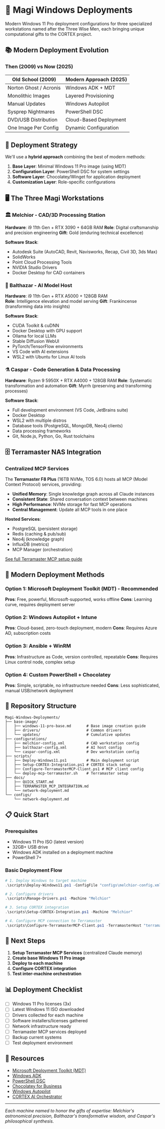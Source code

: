 # 🧠 Magi Windows Deployments

Modern Windows 11 Pro deployment configurations for three specialized workstations named after the Three Wise Men, each bringing unique computational gifts to the CORTEX project.

## 📚 Modern Deployment Evolution

### Then (2009) vs Now (2025)

| Old School (2009) | Modern Approach (2025) |
|-------------------|------------------------|
| Norton Ghost / Acronis | Windows ADK + MDT |
| Monolithic Images | Layered Provisioning |
| Manual Updates | Windows Autopilot |
| Sysprep Nightmares | PowerShell DSC |
| DVD/USB Distribution | Cloud-Based Deployment |
| One Image Per Config | Dynamic Configuration |

## 🎯 Deployment Strategy

We'll use a **hybrid approach** combining the best of modern methods:

1. **Base Layer**: Minimal Windows 11 Pro image (using MDT)
2. **Configuration Layer**: PowerShell DSC for system settings
3. **Software Layer**: Chocolatey/Winget for application deployment
4. **Customization Layer**: Role-specific configurations

## 🖥️ The Three Magi Workstations

### 🏛️ Melchior - CAD/3D Processing Station
**Hardware**: i9 11th Gen + RTX 3090 + 64GB RAM
**Role**: Digital craftsmanship and precision engineering
**Gift**: Gold (enduring technical excellence)

**Software Stack**:
- Autodesk Suite (AutoCAD, Revit, Navisworks, Recap, Civil 3D, 3ds Max)
- SolidWorks
- Point Cloud Processing Tools
- NVIDIA Studio Drivers
- Docker Desktop for CAD containers

### 🔮 Balthazar - AI Model Host
**Hardware**: i9 11th Gen + RTX A5000 + 128GB RAM  
**Role**: Intelligence elevation and model serving
**Gift**: Frankincense (transforming data into insights)

**Software Stack**:
- CUDA Toolkit & cuDNN
- Docker Desktop with GPU support
- Ollama for local LLMs
- Stable Diffusion WebUI
- PyTorch/TensorFlow environments
- VS Code with AI extensions
- WSL2 with Ubuntu for Linux AI tools

### ⚗️ Caspar - Code Generation & Data Processing
**Hardware**: Ryzen 9 5950X + RTX A4000 + 128GB RAM
**Role**: Systematic transformation and automation
**Gift**: Myrrh (preserving and transforming processes)

**Software Stack**:
- Full development environment (VS Code, JetBrains suite)
- Docker Desktop
- WSL2 with multiple distros
- Database tools (PostgreSQL, MongoDB, Neo4j clients)
- Data processing frameworks
- Git, Node.js, Python, Go, Rust toolchains

## 🗄️ Terramaster NAS Integration

### Centralized MCP Services
The **Terramaster F8 Plus** (16TB NVMe, TOS 6.0) hosts all MCP (Model Context Protocol) services, providing:
- **Unified Memory**: Single knowledge graph across all Claude instances
- **Consistent State**: Shared conversation context between machines
- **High Performance**: NVMe storage for fast MCP operations
- **Central Management**: Update all MCP tools in one place

**Hosted Services**:
- PostgreSQL (persistent storage)
- Redis (caching & pub/sub)
- Neo4j (knowledge graph)
- InfluxDB (metrics)
- MCP Manager (orchestration)

[See full Terramaster MCP setup guide](docs/TERRAMASTER_MCP_INTEGRATION.md)

## 🚀 Modern Deployment Methods

### Option 1: Microsoft Deployment Toolkit (MDT) - Recommended
**Pros**: Free, powerful, Microsoft-supported, works offline
**Cons**: Learning curve, requires deployment server

### Option 2: Windows Autopilot + Intune
**Pros**: Cloud-based, zero-touch deployment, modern
**Cons**: Requires Azure AD, subscription costs

### Option 3: Ansible + WinRM
**Pros**: Infrastructure as Code, version controlled, repeatable
**Cons**: Requires Linux control node, complex setup

### Option 4: Custom PowerShell + Chocolatey
**Pros**: Simple, scriptable, no infrastructure needed
**Cons**: Less sophisticated, manual USB/network deployment

## 📁 Repository Structure

```
Magi-Windows-Deployments/
├── base-image/
│   ├── windows-11-pro-base.md       # Base image creation guide
│   ├── drivers/                     # Common drivers
│   └── updates/                     # Cumulative updates
├── configurations/
│   ├── melchior-config.xml          # CAD workstation config
│   ├── balthazar-config.xml         # AI host config
│   └── caspar-config.xml            # Dev workstation config
├── scripts/
│   ├── Deploy-Windows11.ps1         # Main deployment script
│   ├── Setup-CORTEX-Integration.ps1 # CORTEX stack setup
│   ├── Configure-TerramasterMCP-Client.ps1 # MCP client config
│   └── deploy-mcp-terramaster.sh    # Terramaster setup
├── docs/
│   ├── QUICK_START.md
│   ├── TERRAMASTER_MCP_INTEGRATION.md
│   └── network-deployment.md
└── configs/
    └── network-deployment.md
```

## 📋 Quick Start

### Prerequisites
- Windows 11 Pro ISO (latest version)
- 32GB+ USB drive
- Windows ADK installed on a deployment machine
- PowerShell 7+

### Basic Deployment Flow
```powershell
# 1. Deploy Windows to target machine
.\scripts\Deploy-Windows11.ps1 -ConfigFile "configs\melchior-config.xml"

# 2. Configure drivers
.\scripts\Manage-Drivers.ps1 -Machine "Melchior"

# 3. Setup CORTEX integration
.\scripts\Setup-CORTEX-Integration.ps1 -Machine "Melchior"

# 4. Configure MCP connection to Terramaster
.\scripts\Configure-TerramasterMCP-Client.ps1 -TerramasterHost "terramaster.local"
```

## 🎯 Next Steps

1. **Setup Terramaster MCP Services** (centralized Claude memory)
2. **Create base Windows 11 Pro image**
3. **Deploy to each machine**
4. **Configure CORTEX integration**
5. **Test inter-machine orchestration**

## 📊 Deployment Checklist

- [ ] Windows 11 Pro licenses (3x)
- [ ] Latest Windows 11 ISO downloaded
- [ ] Drivers collected for each machine
- [ ] Software installers/licenses gathered
- [ ] Network infrastructure ready
- [ ] Terramaster MCP services deployed
- [ ] Backup current systems
- [ ] Test deployment environment

## 🔗 Resources

- [Microsoft Deployment Toolkit (MDT)](https://docs.microsoft.com/en-us/windows/deployment/deploy-windows-mdt/get-started-with-the-microsoft-deployment-toolkit)
- [Windows ADK](https://docs.microsoft.com/en-us/windows-hardware/get-started/adk-install)
- [PowerShell DSC](https://docs.microsoft.com/en-us/powershell/scripting/dsc/overview)
- [Chocolatey for Business](https://chocolatey.org/solutions/businesses)
- [Windows Autopilot](https://docs.microsoft.com/en-us/mem/autopilot/)
- [CORTEX AI Orchestrator](https://github.com/SamuraiBuddha/CORTEX-AI-Orchestrator-v2)

---

*Each machine named to honor the gifts of expertise: Melchior's astronomical precision, Balthazar's transformative wisdom, and Caspar's philosophical synthesis.*